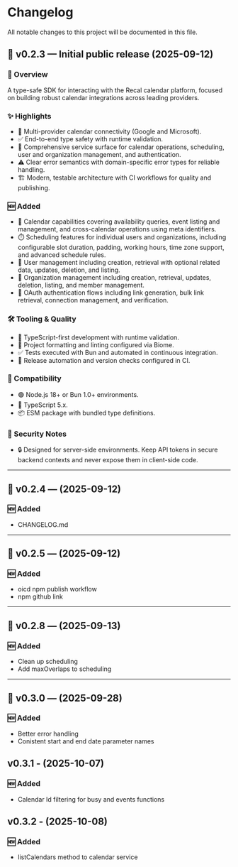 # Changelog

All notable changes to this project will be documented in this file.

## 🚀 v0.2.3 — Initial public release (2025-09-12)

### 🧭 Overview
A type-safe SDK for interacting with the Recal calendar platform, focused on building robust calendar integrations across leading providers.

### ✨ Highlights
- 📅 Multi-provider calendar connectivity (Google and Microsoft).
- ✅ End-to-end type safety with runtime validation.
- 🧩 Comprehensive service surface for calendar operations, scheduling, user and organization management, and authentication.
- ⚠️ Clear error semantics with domain-specific error types for reliable handling.
- 🏗️ Modern, testable architecture with CI workflows for quality and publishing.

### 🆕 Added
- 📅 Calendar capabilities covering availability queries, event listing and management, and cross-calendar operations using meta identifiers.
- ⏱️ Scheduling features for individual users and organizations, including configurable slot duration, padding, working hours, time zone support, and advanced schedule rules.
- 👤 User management including creation, retrieval with optional related data, updates, deletion, and listing.
- 🏢 Organization management including creation, retrieval, updates, deletion, listing, and member management.
- 🔑 OAuth authentication flows including link generation, bulk link retrieval, connection management, and verification.

### 🛠️ Tooling & Quality
- 🧰 TypeScript-first development with runtime validation.
- 🧹 Project formatting and linting configured via Biome.
- ✅ Tests executed with Bun and automated in continuous integration.
- 🚢 Release automation and version checks configured in CI.

### 🧩 Compatibility
- 🟢 Node.js 18+ or Bun 1.0+ environments.
- 📘 TypeScript 5.x.
- 📦 ESM package with bundled type definitions.

### 🔐 Security Notes
- 🔒 Designed for server-side environments. Keep API tokens in secure backend contexts and never expose them in client-side code.

---

## 🚀 v0.2.4 — (2025-09-12)

### 🆕 Added
- CHANGELOG.md

---

## 🚀 v0.2.5 — (2025-09-12)

### 🆕 Added
- oicd npm publish workflow
- npm github link

---

## 🚀 v0.2.8 — (2025-09-13)

### 🆕 Added
- Clean up scheduling
- Add maxOverlaps to scheduling

---

## 🚀 v0.3.0 — (2025-09-28)

### 🆕 Added
- Better error handling
- Conistent start and end date parameter names

## v0.3.1 - (2025-10-07)

### 🆕 Added
- Calendar Id filtering for busy and events functions

## v0.3.2 - (2025-10-08)

### 🆕 Added
- listCalendars method to calendar service
